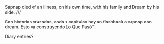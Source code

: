 Sapnap died of an illness, on his own time, with his family and Dream by his side.
///

Son historias cruzadas, cada x capitulos hay un flashback a sapnap con dream. Esto va construyendo Lo Que Pasó™.



Diary entries?
